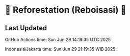 
# 🌳 Reforestation (Reboisasi) 🌲

## Last Updated

GitHub Actions time: Sun Jun 29 14:19:35 UTC 2025

Indonesia/Jakarta time: Sun Jun 29 21:19:35 WIB 2025
